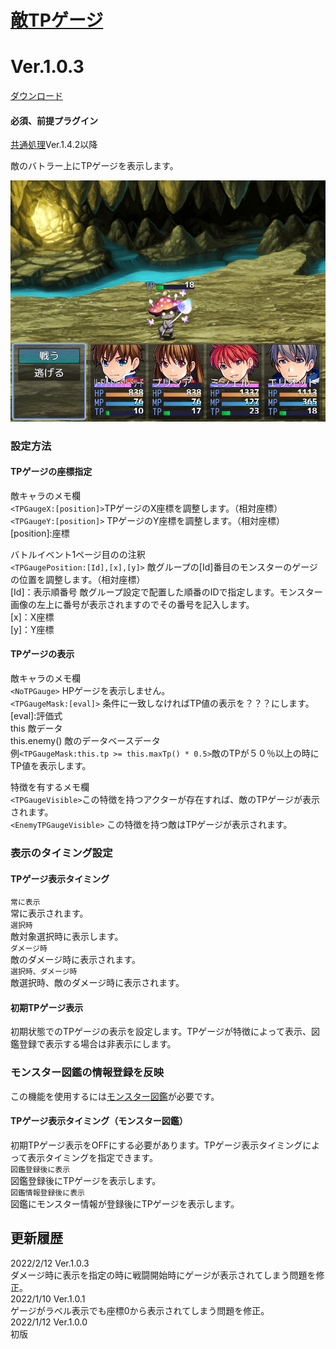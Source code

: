 # [敵TPゲージ](https://raw.githubusercontent.com/nuun888/MZ/master/NUUN_EnemyTPGauge.js)
# Ver.1.0.3
[ダウンロード](https://raw.githubusercontent.com/nuun888/MZ/master/NUUN_EnemyTPGauge.js)
#### 必須、前提プラグイン
[共通処理](https://github.com/nuun888/MZ/blob/master/README/Base.md)Ver.1.4.2以降  

敵のバトラー上にTPゲージを表示します。  

![準備中](img/tpGauge1.png)  

### 設定方法

#### TPゲージの座標指定
敵キャラのメモ欄  
`<TPGaugeX:[position]>`TPゲージのX座標を調整します。（相対座標）  
`<TPGaugeY:[position]>` TPゲージのY座標を調整します。（相対座標）  
[position]:座標

バトルイベント1ページ目のの注釈  
`<TPGaugePosition:[Id],[x],[y]>` 敵グループの[Id]番目のモンスターのゲージの位置を調整します。（相対座標）  
[Id]：表示順番号  敵グループ設定で配置した順番のIDで指定します。モンスター画像の左上に番号が表示されますのでその番号を記入します。  
[x]：X座標  
[y]：Y座標  

#### TPゲージの表示
敵キャラのメモ欄  
`<NoTPGauge>` HPゲージを表示しません。  
`<TPGaugeMask:[eval]>` 条件に一致しなければTP値の表示を？？？にします。  
[eval]:評価式  
this 敵データ  
this.enemy() 敵のデータベースデータ  
例`<TPGaugeMask:this.tp >= this.maxTp() * 0.5>`敵のTPが５０％以上の時にTP値を表示します。  

特徴を有するメモ欄  
`<TPGaugeVisible>`この特徴を持つアクターが存在すれば、敵のTPゲージが表示されます。  
`<EnemyTPGaugeVisible>` この特徴を持つ敵はTPゲージが表示されます。  

### 表示のタイミング設定
#### TPゲージ表示タイミング
`常に表示`  
常に表示されます。  
`選択時`  
敵対象選択時に表示します。  
`ダメージ時`   
敵のダメージ時に表示されます。  
`選択時、ダメージ時`  
敵選択時、敵のダメージ時に表示されます。  

#### 初期TPゲージ表示
初期状態でのTPゲージの表示を設定します。TPゲージが特徴によって表示、図鑑登録で表示する場合は非表示にします。

### モンスター図鑑の情報登録を反映
この機能を使用するには[モンスター図鑑](https://raw.githubusercontent.com/nuun888/MZ/master/NUUN_EnemyBook.js)が必要です。
#### TPゲージ表示タイミング（モンスター図鑑）
初期TPゲージ表示をOFFにする必要があります。TPゲージ表示タイミングによって表示タイミングを指定できます。  
`図鑑登録後に表示`  
図鑑登録後にTPゲージを表示します。  
`図鑑情報登録後に表示`  
図鑑にモンスター情報が登録後にTPゲージを表示します。  

## 更新履歴
2022/2/12 Ver.1.0.3  
ダメージ時に表示を指定の時に戦闘開始時にゲージが表示されてしまう問題を修正。  
2022/1/10 Ver.1.0.1  
ゲージがラベル表示でも座標0から表示されてしまう問題を修正。  
2022/1/12 Ver.1.0.0  
初版  

